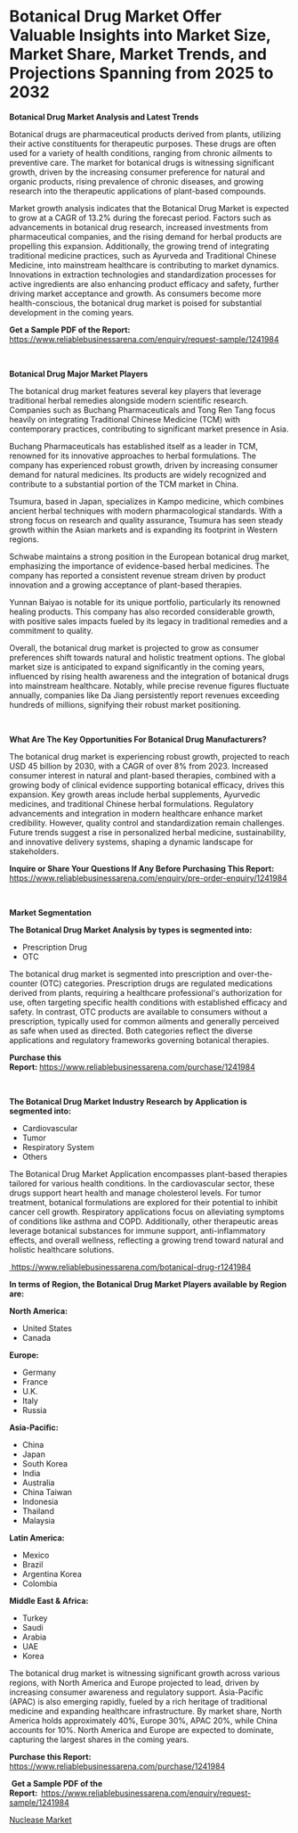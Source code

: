<p><h1>Botanical Drug Market Offer Valuable Insights into Market Size, Market Share, Market Trends, and Projections Spanning from 2025 to 2032</h1></p><p><strong>Botanical Drug Market Analysis and Latest Trends</strong></p>
<p><p>Botanical drugs are pharmaceutical products derived from plants, utilizing their active constituents for therapeutic purposes. These drugs are often used for a variety of health conditions, ranging from chronic ailments to preventive care. The market for botanical drugs is witnessing significant growth, driven by the increasing consumer preference for natural and organic products, rising prevalence of chronic diseases, and growing research into the therapeutic applications of plant-based compounds.</p><p>Market growth analysis indicates that the Botanical Drug Market is expected to grow at a CAGR of 13.2% during the forecast period. Factors such as advancements in botanical drug research, increased investments from pharmaceutical companies, and the rising demand for herbal products are propelling this expansion. Additionally, the growing trend of integrating traditional medicine practices, such as Ayurveda and Traditional Chinese Medicine, into mainstream healthcare is contributing to market dynamics. Innovations in extraction technologies and standardization processes for active ingredients are also enhancing product efficacy and safety, further driving market acceptance and growth. As consumers become more health-conscious, the botanical drug market is poised for substantial development in the coming years.</p></p>
<p><strong>Get a Sample PDF of the Report:&nbsp;</strong> <a href="https://www.reliablebusinessarena.com/enquiry/request-sample/1241984?utm_campaign=2136&utm_medium=2&utm_source=Github&utm_content=ia&utm_term=08032025&utm_id=botanical-drug">https://www.reliablebusinessarena.com/enquiry/request-sample/1241984</a></p>
<p>&nbsp;</p>
<p><strong>Botanical Drug Major Market Players</strong></p>
<p><p>The botanical drug market features several key players that leverage traditional herbal remedies alongside modern scientific research. Companies such as Buchang Pharmaceuticals and Tong Ren Tang focus heavily on integrating Traditional Chinese Medicine (TCM) with contemporary practices, contributing to significant market presence in Asia.</p><p>Buchang Pharmaceuticals has established itself as a leader in TCM, renowned for its innovative approaches to herbal formulations. The company has experienced robust growth, driven by increasing consumer demand for natural medicines. Its products are widely recognized and contribute to a substantial portion of the TCM market in China.</p><p>Tsumura, based in Japan, specializes in Kampo medicine, which combines ancient herbal techniques with modern pharmacological standards. With a strong focus on research and quality assurance, Tsumura has seen steady growth within the Asian markets and is expanding its footprint in Western regions.</p><p>Schwabe maintains a strong position in the European botanical drug market, emphasizing the importance of evidence-based herbal medicines. The company has reported a consistent revenue stream driven by product innovation and a growing acceptance of plant-based therapies.</p><p>Yunnan Baiyao is notable for its unique portfolio, particularly its renowned healing products. This company has also recorded considerable growth, with positive sales impacts fueled by its legacy in traditional remedies and a commitment to quality.</p><p>Overall, the botanical drug market is projected to grow as consumer preferences shift towards natural and holistic treatment options. The global market size is anticipated to expand significantly in the coming years, influenced by rising health awareness and the integration of botanical drugs into mainstream healthcare. Notably, while precise revenue figures fluctuate annually, companies like Da Jiang persistently report revenues exceeding hundreds of millions, signifying their robust market positioning.</p></p>
<p>&nbsp;</p>
<p><strong>What Are The Key Opportunities For Botanical Drug Manufacturers?</strong></p>
<p><p>The botanical drug market is experiencing robust growth, projected to reach USD 45 billion by 2030, with a CAGR of over 8% from 2023. Increased consumer interest in natural and plant-based therapies, combined with a growing body of clinical evidence supporting botanical efficacy, drives this expansion. Key growth areas include herbal supplements, Ayurvedic medicines, and traditional Chinese herbal formulations. Regulatory advancements and integration in modern healthcare enhance market credibility. However, quality control and standardization remain challenges. Future trends suggest a rise in personalized herbal medicine, sustainability, and innovative delivery systems, shaping a dynamic landscape for stakeholders.</p></p>
<p><strong>Inquire or Share Your Questions If Any Before Purchasing This Report:</strong> <a href="https://www.reliablebusinessarena.com/enquiry/pre-order-enquiry/1241984?utm_campaign=2136&utm_medium=2&utm_source=Github&utm_content=ia&utm_term=08032025&utm_id=botanical-drug">https://www.reliablebusinessarena.com/enquiry/pre-order-enquiry/1241984</a></p>
<p>&nbsp;</p>
<p><strong>Market Segmentation</strong></p>
<p><strong>The Botanical Drug Market Analysis by types is segmented into:</strong></p>
<p><ul><li>Prescription Drug</li><li>OTC</li></ul></p>
<p><p>The botanical drug market is segmented into prescription and over-the-counter (OTC) categories. Prescription drugs are regulated medications derived from plants, requiring a healthcare professional's authorization for use, often targeting specific health conditions with established efficacy and safety. In contrast, OTC products are available to consumers without a prescription, typically used for common ailments and generally perceived as safe when used as directed. Both categories reflect the diverse applications and regulatory frameworks governing botanical therapies.</p></p>
<p><strong>Purchase this Report:&nbsp;</strong><a href="https://www.reliablebusinessarena.com/purchase/1241984?utm_campaign=2136&utm_medium=2&utm_source=Github&utm_content=ia&utm_term=08032025&utm_id=botanical-drug">https://www.reliablebusinessarena.com/purchase/1241984</a></p>
<p>&nbsp;</p>
<p><strong>The Botanical Drug Market Industry Research by Application is segmented into:</strong></p>
<p><ul><li>Cardiovascular</li><li>Tumor</li><li>Respiratory System</li><li>Others</li></ul></p>
<p><p>The Botanical Drug Market Application encompasses plant-based therapies tailored for various health conditions. In the cardiovascular sector, these drugs support heart health and manage cholesterol levels. For tumor treatment, botanical formulations are explored for their potential to inhibit cancer cell growth. Respiratory applications focus on alleviating symptoms of conditions like asthma and COPD. Additionally, other therapeutic areas leverage botanical substances for immune support, anti-inflammatory effects, and overall wellness, reflecting a growing trend toward natural and holistic healthcare solutions.</p></p>
<p><a href="https://www.reliablebusinessarena.com/botanical-drug-r1241984?utm_campaign=2136&utm_medium=2&utm_source=Github&utm_content=ia&utm_term=08032025&utm_id=botanical-drug">&nbsp;https://www.reliablebusinessarena.com/botanical-drug-r1241984</a></p>
<p><strong>In terms of Region, the Botanical Drug Market Players available by Region are:</strong></p>
<p>
    <p> <strong> North America: </strong>
        <ul>
            <li>United States</li>
            <li>Canada</li>
        </ul>
        </p> 
    <p> <strong> Europe: </strong>
        <ul>
            <li>Germany</li>
            <li>France</li>
            <li>U.K.</li>
            <li>Italy</li>
            <li>Russia</li>
        </ul>
        </p> 
    <p> <strong> Asia-Pacific: </strong>
        <ul>
            <li>China</li>
            <li>Japan</li>
            <li>South Korea</li>
            <li>India</li>
            <li>Australia</li>
            <li>China Taiwan</li>
            <li>Indonesia</li>
            <li>Thailand</li>
            <li>Malaysia</li>
        </ul>
        </p> 
    <p> <strong> Latin America: </strong>
        <ul>
            <li>Mexico</li>
            <li>Brazil</li>
            <li>Argentina Korea</li>
            <li>Colombia</li>
        </ul>
        </p> 
    <p> <strong> Middle East & Africa: </strong>
        <ul>
            <li>Turkey</li>
            <li>Saudi</li>
            <li>Arabia</li>
            <li>UAE</li>
            <li>Korea</li>
        </ul>
    </p>
    </p>
<p><p>The botanical drug market is witnessing significant growth across various regions, with North America and Europe projected to lead, driven by increasing consumer awareness and regulatory support. Asia-Pacific (APAC) is also emerging rapidly, fueled by a rich heritage of traditional medicine and expanding healthcare infrastructure. By market share, North America holds approximately 40%, Europe 30%, APAC 20%, while China accounts for 10%. North America and Europe are expected to dominate, capturing the largest shares in the coming years.</p></p>
<p><strong>Purchase this Report: </strong><a href="https://www.reliablebusinessarena.com/purchase/1241984?utm_campaign=2136&utm_medium=2&utm_source=Github&utm_content=ia&utm_term=08032025&utm_id=botanical-drug">https://www.reliablebusinessarena.com/purchase/1241984</a></p>
<p>&nbsp;<strong>Get a Sample PDF of the Report:&nbsp;&nbsp;</strong><a href="https://www.reliablebusinessarena.com/enquiry/request-sample/1241984?utm_campaign=2136&utm_medium=2&utm_source=Github&utm_content=ia&utm_term=08032025&utm_id=botanical-drug">https://www.reliablebusinessarena.com/enquiry/request-sample/1241984</a></p>
<p><strong></strong></p>
<p><p><a href="https://github.com/mharielmesa/Market-Research-Report-List-5/blob/main/nuclease-market.md?utm_campaign=2136&utm_medium=2&utm_source=Github&utm_content=ia&utm_term=08032025&utm_id=botanical-drug">Nuclease Market</a></p></p>